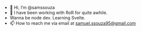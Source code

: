 - 👋 Hi, I’m @samssouza
- 👀 I have been working with RoR for quite awhile.
- Wanna be node dev. Learning Svelte.
- 📫 How to reach me via email at samuel.ssouza95@gmail.com

<!---
samssouza/samssouza is a ✨ special ✨ repository because its `README.md` (this file) appears on your GitHub profile.
You can click the Preview link to take a look at your changes.
--->
